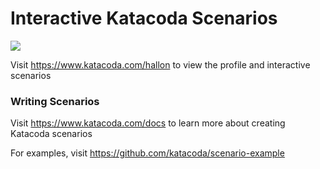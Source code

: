 # Interactive Katacoda Scenarios

[![](http://shields.katacoda.com/katacoda/hallon/count.svg)](https://www.katacoda.com/hallon "Get your profile on Katacoda.com")

Visit https://www.katacoda.com/hallon to view the profile and interactive scenarios

### Writing Scenarios
Visit https://www.katacoda.com/docs to learn more about creating Katacoda scenarios

For examples, visit https://github.com/katacoda/scenario-example
